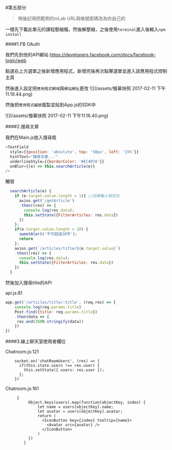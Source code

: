 #第五部分

>稍後記得把範例的mLab URL與帳號密碼改為你自己的


一樣先下載此單元的課程壓縮檔，然後解壓縮，之後使用`terminal`進入後輸入`npm install`



####1.FB OAuth

我們先到他的API網站
https://developers.facebook.com/docs/facebook-login/web

點選右上方選單之後新增應用程式，新增完後再次點擊選單並進入該應用程式控制主頁

然後進入設定把`應用程式網域`與`網站網址`更改
![](/assets/螢幕快照 2017-02-11 下午11.19.44.png)

然後把`應用程式編號`複製並貼到App.js的SDK中

![](/assets/螢幕快照 2017-02-11 下午11.16.40.png)


####2.搜尋文章

我們在Main.js放入搜尋框

```javascript
<TextField
  style={{position: 'absolute', top: '50px', left: '15%'}}
  hintText="搜尋文章..."
  underlineStyle={{borderColor: '#EC407A'}}
  onBlur={(e) => this.searchArticle(e)}
/>
```

觸發
```javascript
  searchArticle(e) {
    if (e.target.value.length < 1){ //如果輸入框空白
      axios.get('/getArticle')
      .then((res) => {
        console.log(res.data);
        this.setState({FilterArticles: res.data})
      })     
    };
    if(e.target.value.length > 20) {
      sweetAlert('不可超過20字');
      return
    }; 
    axios.get(`/articles/title/${e.target.value}`)
    .then((res) => {
      console.log(res.data);
      this.setState({FilterArticles: res.data})
    })
  }
```


然後加入搜尋title的API

api.js:81

```javascript
app.get('/articles/title/:title', (req,res) => {
	console.log(req.params.title)
	Post.find({title: req.params.title})
	.then(data => {
  	 res.end(JSON.stringify(data))
	})
})
```


####3.線上聊天室使用者欄位

Chatroom.js:121
```
    socket.on('chatRoomUsers', (res) => {
      if(this.state.users !== res.user) {
        this.setState({ users: res.user });
      };
    })
```

Chatroom.js:161

```
     {      
          Object.keys(users).map(function(objectKey, index) {
              let name = users[objectKey].name;
              let avatar = users[objectKey].avatar;
              return (
                <IconButton key={index} tooltip={name}>
                  <Avatar src={avatar} />
                </IconButton>
              )
          })
        }
```